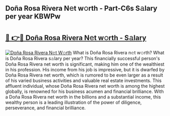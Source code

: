 ## Doña Rosa Rivera N𝚎t w𝚘rth - Part-C6s S𝚊lary per year KBWPw

# <h2><a href="http://gc05koy.nevu.top/?p=Do%c3%b1a+Rosa+Rivera">🔗 👉🔴 Doña Rosa Rivera N𝚎t w𝚘rth - S𝚊lary</a></h2>

[![Doña Rosa Rivera N𝚎t W𝚘rth](https://i.imgur.com/Oavwk0R.jpeg)](http://gc05koy.nevu.top/?p=Do%c3%b1a+Rosa+Rivera)
What is Doña Rosa Rivera n𝚎t w𝚘rth? What is Doña Rosa Rivera s𝚊lary per year?
This financially successful person's Doña Rosa Rivera net worth is significant, making him one of the wealthiest in his profession. His income from his job is impressive, but it is dwarfed by Doña Rosa Rivera net worth, which is rumored to be even larger as a result of his varied business activities and valuable real estate investments. This affluent individual, whose Doña Rosa Rivera net worth is among the highest globally, is renowned for his business acumen and financial brilliance. With a Doña Rosa Rivera net worth in the billions and a substantial income, this wealthy person is a leading illustration of the power of diligence, perseverance, and financial brilliance.

